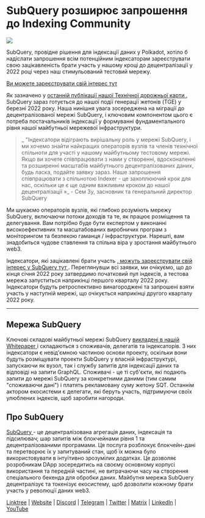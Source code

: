 # SubQuery розширює запрошення до Indexing Community

![](https://miro.medium.com/max/1400/1*qa014uV1jHA2WTVhUadrdA.png)

SubQuery, провідне рішення для індексації даних у Polkadot, хотіло б надіслати запрошення всім потенційним індексаторам зареєструвати свою зацікавленість брати участь у нашому кроці до децентралізації у 2022 році через наш стимульований тестовий мережу.

[Ви можете зареєструвати свій інтерес тут](https://forms.gle/RyXyhb8T9Gxkwi7R9)

Як зазначено у [ останній публікації нашої Технічної дорожньої карти ](https://subquery.medium.com/subquery-releases-technical-roadmap-2a3a383c49b), SubQuery зараз готується до нашої події генерації жетонів (TGE) у березні 2022 року. Наша нинішня увага зосереджена на міграції до децентралізованої мережі SubQuery, і ключовим компонентом цього є потреба постачальників індексації у формуванні фундаментального рівня нашої майбутньої мережевої інфраструктури.

> _ "Індексатори відіграють вирішальну роль у мережі SubQuery, і ми хочемо знайти найкращих операторів вузлів та членів технічної спільноти для участі у нашому майбутньому тестовому мережі. Якщо ви хочете співпрацювати з нами у створенні, вдосконаленні та розширенні масштабів майбутнього децентралізованих даних, будь ласка, подайте заявку зараз. Наше запрошення співпрацювати з спільнотою Indexer - це захоплюючий крок для нас, оскільки це є ще одним важливим кроком до нашої децентралізації »_ - Сем Зу, засновник та генеральний директор SubQuery

Ми шукаємо операторів вузлів, які глибоко розуміють мережу SubQuery, включаючи потоки доходів та те, як працює розміщення та делегування. Вам потрібно буде бути експертом у виконанні високоефективних та масштабованих виробничих програм з моніторингом та безпекою гаманця / інфраструктури. Нарешті, вам знадобиться чудове ставлення та спільна віра у зростання майбутнього web3.

Індексатори, які зацікавлені брати участь [, можуть зареєструвати свій інтерес у SubQuery тут ](https://forms.gle/RyXyhb8T9Gxkwi7R9). Переглянувши всі заявки, ми очікуємо, що до кінця січня 2022 року затвердимо початковий пул індексів, а тестова мережа запуститься наприкінці першого кварталу 2022 року. Індексатори будуть ретроспективно винагороджені та запрошені взяти участь у наступній мережі, що очікується наприкінці другого кварталу 2022 року.

---

## Мережа SubQuery

Ключові складові майбутньої мережі SubQuery [ викладені в нашій Whitepaper ](https://static.subquery.network/whitepaper.pdf) і складаються з споживачів, делегатів та індексаторів. З них індексатори є невід'ємною частиною основи проекту, оскільки вони будуть розміщувати проекти SubQuery у власній інфраструктурі, запускаючи як вузол, так і службу запитів для індексації даних та відповіді на запити GraphQL. Споживачі - це ті суб'єкти, які подають запити до мережі SubQuery за конкретними даними (тим самим "споживаючи дані") і платять рекламовану суму жетону SQT. Останнім актором екосистеми є делегати, які беруть участь, підтримуючи своїх улюблених індексів, щоб заробити нагороди.

## Про SubQuery

[ SubQuery ](https://subquery.network/) - це децентралізована агрегація даних, індексація та підсилювач; шар запитів між блокчейнами рівня 1 та децентралізованими програмами. Ця послуга розблокує блокчейн-дані та перетворює їх у запитуваний стан, щоб їх можна було використовувати в інтуїтивно зрозумілих додатках. Це дозволяє розробникам DApp зосередитись на своєму основному корпусі використання та передній частині, не витрачаючи часу на створення спеціального бекенда для обробки даних. Майбутня мережа SubQuery децентралізує та токенізує екосистему, щоб дозволити кожному брати участь у революції даних web3.

​​[Linktree](https://linktr.ee/subquerynetwork)  |  [Website](https://subquery.network/)  |  [Discord](https://discord.com/invite/78zg8aBSMG)  |  [Telegram](https://t.me/subquerynetwork)  |  [Twitter](https://twitter.com/subquerynetwork)  |  [Matrix](https://matrix.to/#/#subquery:matrix.org)  |  [LinkedIn](https://www.linkedin.com/company/subquery)  |  [YouTube](https://www.youtube.com/channel/UCi1a6NUUjegcLHDFLr7CqLw)
